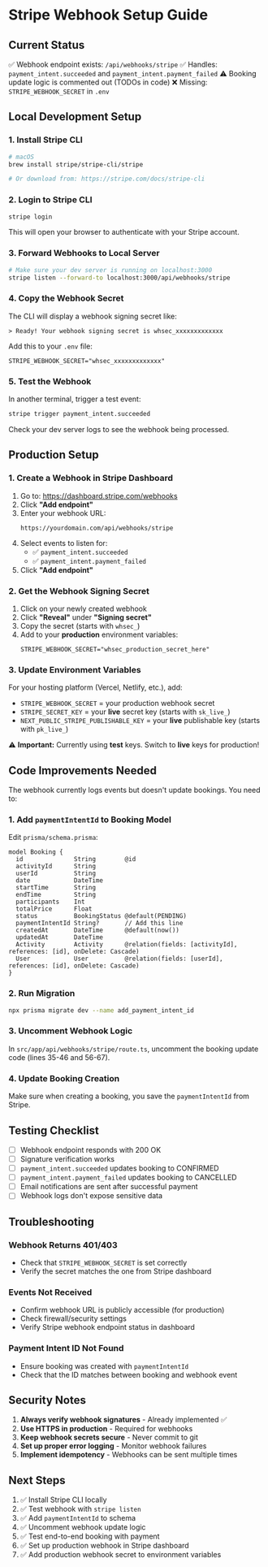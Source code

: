 # Stripe Webhook Setup Guide

## Current Status
✅ Webhook endpoint exists: `/api/webhooks/stripe`
✅ Handles: `payment_intent.succeeded` and `payment_intent.payment_failed`
⚠️ Booking update logic is commented out (TODOs in code)
❌ Missing: `STRIPE_WEBHOOK_SECRET` in `.env`

## Local Development Setup

### 1. Install Stripe CLI
```bash
# macOS
brew install stripe/stripe-cli/stripe

# Or download from: https://stripe.com/docs/stripe-cli
```

### 2. Login to Stripe CLI
```bash
stripe login
```
This will open your browser to authenticate with your Stripe account.

### 3. Forward Webhooks to Local Server
```bash
# Make sure your dev server is running on localhost:3000
stripe listen --forward-to localhost:3000/api/webhooks/stripe
```

### 4. Copy the Webhook Secret
The CLI will display a webhook signing secret like:
```
> Ready! Your webhook signing secret is whsec_xxxxxxxxxxxxx
```

Add this to your `.env` file:
```env
STRIPE_WEBHOOK_SECRET="whsec_xxxxxxxxxxxxx"
```

### 5. Test the Webhook
In another terminal, trigger a test event:
```bash
stripe trigger payment_intent.succeeded
```

Check your dev server logs to see the webhook being processed.

## Production Setup

### 1. Create a Webhook in Stripe Dashboard

1. Go to: https://dashboard.stripe.com/webhooks
2. Click **"Add endpoint"**
3. Enter your webhook URL:
   ```
   https://yourdomain.com/api/webhooks/stripe
   ```
4. Select events to listen for:
   - ✅ `payment_intent.succeeded`
   - ✅ `payment_intent.payment_failed`
5. Click **"Add endpoint"**

### 2. Get the Webhook Signing Secret

1. Click on your newly created webhook
2. Click **"Reveal"** under **"Signing secret"**
3. Copy the secret (starts with `whsec_`)
4. Add to your **production** environment variables:
   ```env
   STRIPE_WEBHOOK_SECRET="whsec_production_secret_here"
   ```

### 3. Update Environment Variables

For your hosting platform (Vercel, Netlify, etc.), add:
- `STRIPE_WEBHOOK_SECRET` = your production webhook secret
- `STRIPE_SECRET_KEY` = your **live** secret key (starts with `sk_live_`)
- `NEXT_PUBLIC_STRIPE_PUBLISHABLE_KEY` = your **live** publishable key (starts with `pk_live_`)

⚠️ **Important:** Currently using **test** keys. Switch to **live** keys for production!

## Code Improvements Needed

The webhook currently logs events but doesn't update bookings. You need to:

### 1. Add `paymentIntentId` to Booking Model

Edit `prisma/schema.prisma`:
```prisma
model Booking {
  id              String        @id
  activityId      String
  userId          String
  date            DateTime
  startTime       String
  endTime         String
  participants    Int
  totalPrice      Float
  status          BookingStatus @default(PENDING)
  paymentIntentId String?       // Add this line
  createdAt       DateTime      @default(now())
  updatedAt       DateTime
  Activity        Activity      @relation(fields: [activityId], references: [id], onDelete: Cascade)
  User            User          @relation(fields: [userId], references: [id], onDelete: Cascade)
}
```

### 2. Run Migration
```bash
npx prisma migrate dev --name add_payment_intent_id
```

### 3. Uncomment Webhook Logic

In `src/app/api/webhooks/stripe/route.ts`, uncomment the booking update code (lines 35-46 and 56-67).

### 4. Update Booking Creation

Make sure when creating a booking, you save the `paymentIntentId` from Stripe.

## Testing Checklist

- [ ] Webhook endpoint responds with 200 OK
- [ ] Signature verification works
- [ ] `payment_intent.succeeded` updates booking to CONFIRMED
- [ ] `payment_intent.payment_failed` updates booking to CANCELLED
- [ ] Email notifications are sent after successful payment
- [ ] Webhook logs don't expose sensitive data

## Troubleshooting

### Webhook Returns 401/403
- Check that `STRIPE_WEBHOOK_SECRET` is set correctly
- Verify the secret matches the one from Stripe dashboard

### Events Not Received
- Confirm webhook URL is publicly accessible (for production)
- Check firewall/security settings
- Verify Stripe webhook endpoint status in dashboard

### Payment Intent ID Not Found
- Ensure booking was created with `paymentIntentId`
- Check that the ID matches between booking and webhook event

## Security Notes

1. **Always verify webhook signatures** - Already implemented ✅
2. **Use HTTPS in production** - Required for webhooks
3. **Keep webhook secrets secure** - Never commit to git
4. **Set up proper error logging** - Monitor webhook failures
5. **Implement idempotency** - Webhooks can be sent multiple times

## Next Steps

1. ✅ Install Stripe CLI locally
2. ✅ Test webhook with `stripe listen`
3. ✅ Add `paymentIntentId` to schema
4. ✅ Uncomment webhook update logic
5. ✅ Test end-to-end booking with payment
6. ✅ Set up production webhook in Stripe dashboard
7. ✅ Add production webhook secret to environment variables
